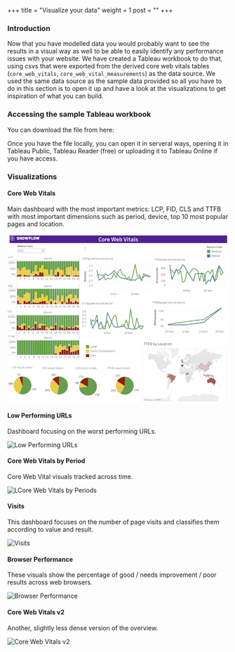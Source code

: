 +++
title = "Visualize your data"
weight = 1
post = ""
+++


### Introduction

Now that you have modelled data you would probably want to see the results in a visual way as well to be able to easily identify any performance issues with your website. We have created a Tableau workbook to do that, using csvs that were exported from the derived core web vitals tables (`core_web_vitals`, `core_web_vital_measurements`) as the data source. We used the same data source as the sample data provided so all you have to do in this section is to open it up and have a look at the visualizations to get inspiration of what you can build.

### Accessing the sample Tableau workbook

You can download the file from here:

Once you have the file locally, you can open it in serveral ways, opening it in Tableau Public, Tableau Reader (free) or uploading it to Tableau Online if you have access.

### Visualizations

#### Core Web Vitals

Main dashboard with the most important metrics: LCP, FID, CLS and TTFB with most important dimensions such as period, device, top 10 most popular pages and location.

![Core Web Vitals](../images/1.png)

#### Low Performing URLs

Dashboard focusing on the worst performing URLs.

![Low Performing URLs](../images/2.png)

#### Core Web Vitals by Period

Core Web Vital visuals tracked across time.

![LCore Web Vitals by Periods](../images/3.png)

#### Visits

This dashboard focuses on the number of page visits and classifies them according to value and result.

![Visits](../images/4.png)

#### Browser Performance

These visuals show the percentage of good / needs improvement / poor results across web browsers.

![Browser Performance](../images/5.png)

#### Core Web Vitals v2

Another, slightly less dense version of the overview.

![Core Web Vitals v2](../images/6.png)
